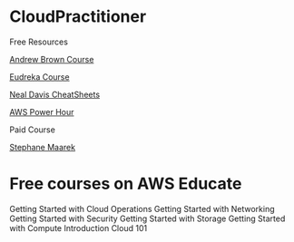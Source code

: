 # CloudPractitioner
Free Resources 

[Andrew Brown Course](https://www.youtube.com/watch?v=SOTamWNgDKc&t=27024s)

[Eudreka Course](https://www.youtube.com/watch?v=XjPUyGKRjZs)

[Neal Davis CheatSheets](https://digitalcloud.training/category/aws-cheat-sheets/aws-cloud-practitioner/)

[AWS Power Hour](https://pages.awscloud.com/global-traincert-twitch-power-hour-cloud-practitioner.html)

Paid Course

[Stephane Maarek](https://www.udemy.com/course/aws-certified-cloud-practitioner-new/?ranMID=39197&ranEAID=JVFxdTr9V80&ranSiteID=JVFxdTr9V80-eaqXvQpJGd30QLGcOq3pCg&LSNPUBID=JVFxdTr9V80&utm_source=aff-campaign&utm_medium=udemyads)

# Free courses on AWS Educate 
Getting Started with Cloud Operations
Getting Started with Networking
Getting Started with Security
Getting Started with Storage
Getting Started with Compute
Introduction Cloud 101
